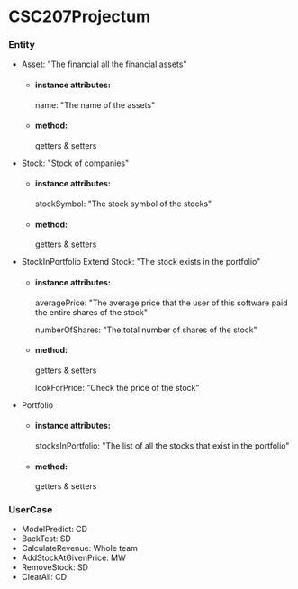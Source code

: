 # CSC207Projectum

### Entity
- Asset: "The financial all the financial assets" 
    - #### instance attributes:
        name: "The name of the assets"
    
    -  #### method:
        getters & setters


- Stock: "Stock of companies"
    - #### instance attributes:
      stockSymbol: "The stock symbol of the stocks"

    - #### method:
      getters & setters
  
- StockInPortfolio Extend Stock: "The stock exists in the portfolio"
    - #### instance attributes:
      averagePrice: "The average price that the user of this software paid the entire shares of the stock"

        numberOfShares: "The total number of shares of the stock"

    - #### method:
      getters & setters

      lookForPrice: "Check the price of the stock"

- Portfolio
    - #### instance attributes:
        stocksInPortfolio: "The list of all the stocks that exist in the portfolio"

    - #### method:
        getters & setters

### UserCase
- ModelPredict: CD
- BackTest: SD
- CalculateRevenue: Whole team
- AddStockAtGivenPrice: MW
- RemoveStock: SD
- ClearAll: CD

